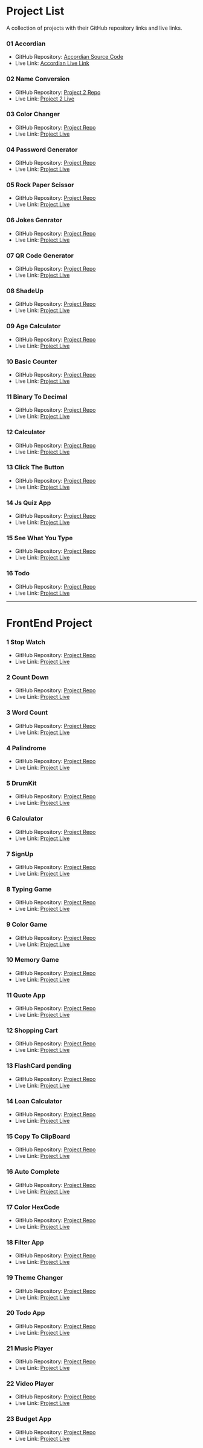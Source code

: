 
# Project List

A collection of projects with their GitHub repository links and live links.

### 01 Accordian
- GitHub Repository: [Accordian Source Code](https://github.com/Abhishekfm/Accordion)
- Live Link: [Accordian Live Link](https://github.com/Abhishekfm/Accordion)

### 02 Name Conversion
- GitHub Repository: [Project 2 Repo](https://github.com/Abhishekfm/A1-NameConversion)
- Live Link: [Project 2 Live](https://case-convertor-by-abhishek.netlify.app/)

### 03 Color Changer
- GitHub Repository: [Project Repo](https://github.com/Abhishekfm/A1-ColorChanger)
- Live Link: [Project Live](https://random-color-changer-by-abhishek.netlify.app)

### 04 Password Generator
- GitHub Repository: [Project Repo](https://github.com/Abhishekfm/A1-PasswordGenerator)
- Live Link: [Project Live](https://password-genrator-by-abhishek.netlify.app)

### 05 Rock Paper Scissor
- GitHub Repository: [Project Repo](https://github.com/Abhishekfm/A1-RockPaperScissor-Game)
- Live Link: [Project Live](https://rock-paper-scissor-game-by-abhishek.netlify.app)

### 06 Jokes Genrator
- GitHub Repository: [Project Repo](https://github.com/Abhishekfm/A1-JokesGenrator)
- Live Link: [Project Live](https://jokes-generator-by-abhishek.netlify.app)

### 07 QR Code Generator
- GitHub Repository: [Project Repo](https://github.com/Abhishekfm/A1-QR-Code-Generator)
- Live Link: [Project Live](https://qr-code-generator-by-abhishek.netlify.app)

### 08 ShadeUp
- GitHub Repository: [Project Repo](https://github.com/Abhishekfm/A1-Color-Convertor)
- Live Link: [Project Live](https://color-convertor-by-abhishek.netlify.app)

### 09 Age Calculator
- GitHub Repository: [Project Repo](https://github.com/Abhishekfm/A1-AgeCalculator)
- Live Link: [Project Live](https://age-calculator-by-abhishek.netlify.app)

### 10 Basic Counter
- GitHub Repository: [Project Repo](https://github.com/Abhishekfm/A1-BasicCounter)
- Live Link: [Project Live](https://simple-counter-by-abhishek.netlify.app)

### 11 Binary To Decimal
- GitHub Repository: [Project Repo](https://github.com/Abhishekfm/A1-Binary-to-Decimal)
- Live Link: [Project Live](https://decimal-to-binary-by-abhishek.netlify.app)

### 12 Calculator
- GitHub Repository: [Project Repo](https://github.com/Abhishekfm/A1-Calculator)
- Live Link: [Project Live](https://a1-calculator-by-abhishek.netlify.app)

### 13 Click The Button
- GitHub Repository: [Project Repo](https://github.com/Abhishekfm/ClickTheButton)
- Live Link: [Project Live](https://click-the-button-by-abhishek.netlify.app)

### 14 Js Quiz App
- GitHub Repository: [Project Repo](https://github.com/Abhishekfm/QuizApp)
- Live Link: [Project Live](https://quiz-app-by-abhishek.netlify.app)

### 15 See What You Type
- GitHub Repository: [Project Repo](https://github.com/username/project3)
- Live Link: [Project Live](https://dynamic-typing-by-abhishek.netlify.app)

### 16 Todo
- GitHub Repository: [Project Repo](https://github.com/Abhishekfm/A1-SeeWhatYouType)
- Live Link: [Project Live](https://project3.com)

---
# **FrontEnd Project**

### **1 Stop Watch**
- GitHub Repository: [Project Repo](https://github.com/Abhishekfm/StopWatch)
- Live Link: [Project Live](https://stopwatch-by-abhishek.netlify.app)

### **2 Count Down**
- GitHub Repository: [Project Repo](https://github.com/Abhishekfm/CountDown-Game)
- Live Link: [Project Live](https://countdown-by-abhishek.netlify.app)

### **3 Word Count**
- GitHub Repository: [Project Repo](https://github.com/Abhishekfm/WordCount-Game)
- Live Link: [Project Live](https://count-word-game-by-abhishek.netlify.app)

### **4 Palindrome**
- GitHub Repository: [Project Repo](https://github.com/Abhishekfm/Palindrome-check)
- Live Link: [Project Live](https://palindrome-game-by-abhishek.netlify.app)

### **5 DrumKit**
- GitHub Repository: [Project Repo](https://github.com/Abhishekfm/Drum-Kit)
- Live Link: [Project Live](https://drum-kit-by-abhishek.netlify.app)

### **6 Calculator**
- GitHub Repository: [Project Repo](https://github.com/Abhishekfm/calculator)
- Live Link: [Project Live](https://calculator-by-abhishek.netlify.app)

### **7 SignUp**
- GitHub Repository: [Project Repo](https://github.com/Abhishekfm/SignUp-Form-Validation)
- Live Link: [Project Live](https://signup-form-validation-by-abhishek.netlify.app)

### **8 Typing Game**
- GitHub Repository: [Project Repo](https://github.com/Abhishekfm/TypingGame)
- Live Link: [Project Live](https://typing-game-by-abhishek.netlify.app)

### **9 Color Game**
- GitHub Repository: [Project Repo](https://github.com/Abhishekfm/ColorGuessGame)
- Live Link: [Project Live](https://color-guessing-game-by-abhishek.netlify.app)

### **10 Memory Game**
- GitHub Repository: [Project Repo](https://github.com/Abhishekfm/CardGame)
- Live Link: [Project Live](https://guess-card-game-by-abhishek.netlify.app)

### **11 Quote App**
- GitHub Repository: [Project Repo](https://github.com/Abhishekfm/Quote-App)
- Live Link: [Project Live](https://quote-app-by-abhishek.netlify.app)

### **12 Shopping Cart**
- GitHub Repository: [Project Repo](https://github.com/Abhishekfm/ShoppingCart)
- Live Link: [Project Live](https://shopping-cart-by-abhishek.netlify.app)


### **13 FlashCard pending**
- GitHub Repository: [Project Repo](https://github.com/Abhishekfm/A1-SeeWhatYouType)
- Live Link: [Project Live](https://project3.com)

### **14 Loan Calculator**
- GitHub Repository: [Project Repo](https://github.com/Abhishekfm/Loan-Calculator)
- Live Link: [Project Live](https://loan-calculator-by-abhishek.netlify.app)

### **15 Copy To ClipBoard**
- GitHub Repository: [Project Repo](https://github.com/Abhishekfm/copy-to-clipboard)
- Live Link: [Project Live](https://copy-to-clipboard-by-abhishek.netlify.app)

### **16 Auto Complete**
- GitHub Repository: [Project Repo](https://github.com/Abhishekfm/auto-complete)
- Live Link: [Project Live](https://auto-complete-by-abhishek.netlify.app)

### **17 Color HexCode**
- GitHub Repository: [Project Repo](https://github.com/Abhishekfm/UI-Color-Picker)
- Live Link: [Project Live](https://ui-color-picker-by-abhishek.netlify.app)

### **18 Filter App**
- GitHub Repository: [Project Repo](https://github.com/Abhishekfm/Filter-app)
- Live Link: [Project Live](https://filter-app-by-abhishek.netlify.app)

### **19 Theme Changer**
- GitHub Repository: [Project Repo](https://github.com/Abhishekfm/Theme-changer)
- Live Link: [Project Live](https://theme-changer-by-abhishek.netlify.app)

### **20 Todo App**
- GitHub Repository: [Project Repo](https://github.com/Abhishekfm/todo-javascript)
- Live Link: [Project Live](https://todo-javascript-by-abhishek.netlify.app)

### **21 Music Player**
- GitHub Repository: [Project Repo](https://github.com/Abhishekfm/Music-Player)
- Live Link: [Project Live](https://music-player-by-abhishek.netlify.app)

### **22 Video Player**
- GitHub Repository: [Project Repo](https://github.com/Abhishekfm/Video-Player)
- Live Link: [Project Live](https://video-player-by-abhishek.netlify.app)

### **23 Budget App**
- GitHub Repository: [Project Repo](https://github.com/Abhishekfm/Budget-App)
- Live Link: [Project Live](https://budget-app-by-abhishek.netlify.app)
